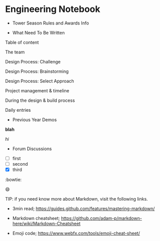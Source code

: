 # Engineering Notebook

- Tower Season Rules and Awards Info

- What Need To Be Written 

Table of content

The team

Design Process: Challenge

Design Process: Brainstorming

Design Process: Select Approach

Project management & timeline

During the design & build process

Daily entries


- Previous Year Demos

**blah**

_hi_

- Forum Discussions

- [ ] first
- [ ] second
- [x] third

:bowtie:

:smile:



TIP: if you need know more about Markdown, visit the following links.

- 3min read; https://guides.github.com/features/mastering-markdown/

- Markdown cheatsheet; https://github.com/adam-p/markdown-here/wiki/Markdown-Cheatsheet

- Emoji code; https://www.webfx.com/tools/emoji-cheat-sheet/
